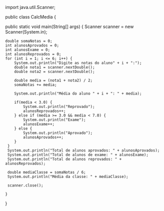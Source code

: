 import java.util.Scanner;

public class CalcMedia {


public static void main(String[] args) {
    Scanner scanner = new Scanner(System.in);

    double somaNotas = 0;
    int alunosAprovados = 0;
    int alunosExame = 0;
    int alunosReprovados = 0;
    for (int i = 1; i <= 6; i++) {
        System.out.println("Digite as notas do aluno" + i + ":");
        double nota1 = scanner.nextDouble();
        double nota2 = scanner.nextDouble();

        double media = (nota1 + nota2) / 2;
        somaNotas += media;

        System.out.println("Média do aluno " + i + ": " + media);

        if(media < 3.0) {
            System.out.println("Reprovado");
            alunosReprovados++;
        } else if (media >= 3.0 && media < 7.0) {
            System.out.println("Exame");
            alunosExame++;
        } else {
            System.out.println("Aprovado");
            alunosAprovados++;
        }
     }
     System.out.println("Total de alunos aprovados: " + alunosAprovados);
     System.out.println("Total de alunos de exame: " + alunosExame);
     System.out.println("Total de alunos reprovados: " + alunosReprovados);

     double mediaClasse = somaNotas / 6;
     System.out.println("Média da classe: " + mediaClasse);

     scanner.close();
    
    }
}
